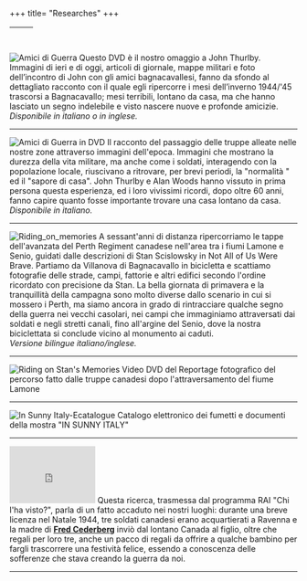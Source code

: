 +++
title= "Researches"
+++

&nbsp;              | &nbsp;
------------------- | ------------------------------------------------
<img src="/images/files/Amici_di_guerra_r.jpg" title="Amici di Guerra">  Questo DVD è il nostro omaggio a John Thurlby.<br>
Immagini di ieri e di oggi, articoli di giornale, mappe militari  e foto dell’incontro di John con gli amici  bagnacavallesi, fanno da sfondo al dettagliato racconto con il quale egli ripercorre i mesi dell’inverno 1944/'45 trascorsi a Bagnacavallo; mesi terribili, lontano da casa, ma che hanno lasciato un segno indelebile e visto nascere nuove e profonde amicizie. <br><i>Disponibile in italiano o in inglese.</i>

***

<img src="/images/files/Amici_di_guerra_DVD_r.jpg" title="Amici di Guerra in DVD">  Il racconto del passaggio delle truppe alleate nelle nostre zone attraverso immagini dell'epoca.
Immagini che mostrano la durezza della vita militare, ma anche come i soldati, interagendo con la popolazione locale, riuscivano a ritrovare, per brevi periodi, la "normalità "  ed il "sapore di casa".
John Thurlby e Alan Woods hanno vissuto in prima persona questa esperienza, ed i loro vivissimi ricordi, dopo oltre 60 anni, fanno capire quanto fosse importante trovare una casa lontano da casa.<br><i>Disponibile in italiano.</i></TD>

***

<img src="/images/files/Riding_on_memories_r.jpg" title="Riding_on_memories">  A sessant'anni di distanza ripercorriamo le tappe dell'avanzata del Perth Regiment canadese nell'area tra i fiumi Lamone e Senio, guidati dalle descrizioni di Stan Scislowsky in Not All of Us Were Brave. 
Partiamo da Villanova di Bagnacavallo in bicicletta e scattiamo fotografie delle strade, campi, fattorie e altri edifici secondo l'ordine ricordato con precisione da Stan. La bella giornata di primavera e la tranquillità della campagna sono molto diverse dallo scenario in cui si mossero i Perth, ma siamo ancora in grado di rintracciare qualche segno della guerra nei vecchi casolari, nei campi che immaginiamo attraversati dai soldati e negli stretti canali, fino 
all'argine del Senio, dove la nostra biciclettata si conclude vicino al monumento ai caduti.<br><i>Versione bilingue italiano/inglese.</i>

***

<img src="/images/files/Riding_on_Stan_memories_r.jpg" title="Riding on Stan's Memories">  Video DVD del Reportage fotografico del percorso fatto dalle truppe canadesi dopo l'attraversamento del fiume Lamone

***

<img src="/images/files/InsunnyItaly_Ecatalogue_r.jpg" title="In Sunny Italy-Ecatalogue">  Catalogo elettronico dei fumetti e documenti della mostra "IN SUNNY ITALY"

***

<iframe width="150" height="100" src="https://www.youtube.com/embed/0N4R7zANZcM" frameborder="0" allowfullscreen></iframe>  Questa ricerca, trasmessa dal programma RAI "Chi l'ha visto?", parla di un fatto accaduto nei nostri luoghi:
durante una breve licenza nel Natale 1944, tre soldati canadesi erano acquartierati a Ravenna e la madre di  <b><a href="/en/friends/fred_cederberg" >Fred Cederberg</a></b> inviò dal lontano Canada al figlio, oltre che regali per loro tre, anche un pacco di regali da offrire a qualche bambino per fargli trascorrere una festività felice, essendo a conoscenza delle sofferenze che stava creando la guerra da noi.

***
